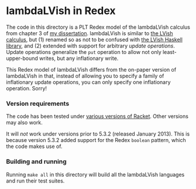 # lambdaLVish in Redex

The code in this directory is a PLT Redex model of the lambdaLVish calculus from chapter 3 of [my dissertation](https://github.com/lkuper/dissertation).  lambdaLVish is similar to [the LVish calculus](https://github.com/lkuper/lvar-semantics/tree/master/LVish#readme), but (1) renamed so as not to be confused with [the LVish Haskell library](http://hackage.haskell.org/package/lvish), and (2) extended with support for arbitrary *update operations*.  Update operations generalize the `put` operation to allow not only least-upper-bound writes, but any inflationary write.

This Redex model of lambdaLVish differs from the on-paper version of lambdaLVish in that, instead of allowing you to specify a family of inflationary update operations, you can only specify one inflationary operation.  Sorry!

### Version requirements

The code has been tested under [various versions of Racket](https://travis-ci.org/lkuper/lvar-semantics).  Other versions may also work.

It will _not_ work under versions prior to 5.3.2 (released January 2013).  This is because version 5.3.2 added support for the Redex `boolean` pattern, which the code makes use of.

### Building and running

Running `make all` in this directory will build all the lambdaLVish languages and run their test suites.
